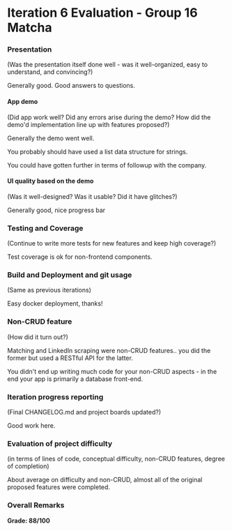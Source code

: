 # Iteration 6 Evaluation - Group 16 Matcha

### Presentation
(Was the presentation itself done well - was it well-organized, easy to understand, and convincing?)

Generally good.  Good answers to questions.

#### App demo
(Did app work well?  Did any errors arise during the demo?  How did the demo'd implementation line up with features proposed?)

Generally the demo went well.

You probably should have used a list data structure for strings.

You could have gotten further in terms of followup with the company.

#### UI quality based on the demo
(Was it well-designed? Was it usable?  Did it have glitches?)

Generally good, nice progress bar 

### Testing and Coverage
(Continue to write more tests for new features and keep high coverage?)

Test coverage is ok for non-frontend components.

### Build and Deployment and git usage
(Same as previous iterations)

Easy docker deployment, thanks!

### Non-CRUD feature
(How did it turn out?)

Matching and LinkedIn scraping were non-CRUD features..  you did the former but used a RESTful API for the latter.

You didn't end up writing much code for your non-CRUD aspects - in the end your app is primarily a database front-end.

### Iteration progress reporting
(Final CHANGELOG.md and project boards updated?)

Good work here.

### Evaluation of project difficulty
(in terms of lines of code, conceptual difficulty, non-CRUD features, degree of completion)

About average on difficulty and non-CRUD, almost all of the original proposed features were completed.

### Overall Remarks


**Grade: 88/100**

